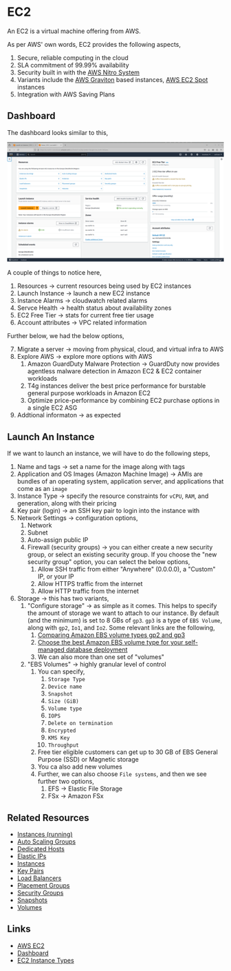 # EC2

An EC2 is a virtual machine offering from AWS.

As per AWS' own words, EC2 provides the following aspects,

1. Secure, reliable computing in the cloud
2. SLA commitment of 99.99% availability
3. Security built in with the [AWS Nitro System](https://aws.amazon.com/ec2/nitro/)
4. Variants include the [AWS Graviton](https://aws.amazon.com/pm/ec2-graviton/) based instances, [AWS EC2 Spot](https://aws.amazon.com/ec2/spot/) instances
5. Integration with AWS Saving Plans

## Dashboard

The dashboard looks similar to this,

![ec2-dashboard](image.png)

A couple of things to notice here,

1. Resources -> current resources being used by EC2 instances
2. Launch Instance -> launch a new EC2 instance
3. Instance Alarms -> cloudwatch related alarms
4. Servce Health -> health status about availability zones
5. EC2 Free Tier -> stats for current free tier usage
6. Account attributes -> VPC related information

Further below, we had the below options,

7. Migrate a server -> moving from physical, cloud, and virtual infra to AWS
8. Explore AWS -> explore more options with AWS
    1. Amazon GuardDuty Malware Protection -> GuardDuty now provides agentless malware detection in Amazon EC2 & EC2 container workloads
    2. T4g instances deliver the best price performance for burstable general purpose workloads in Amazon EC2
    3. Optimize price-performance by combining EC2 purchase options in a single EC2 ASG
9. Addtional informaton -> as expected

## Launch An Instance

If we want to launch an instance, we will have to do the following steps,

1. Name and tags -> set a name for the image along with tags
2. Application and OS Images (Amazon Machine Image) -> AMIs are bundles of an operating system, application server, and applications that come as an `image`
3. Instance Type -> specify the resource constraints for `vCPU`, `RAM`, and generation, along with their pricing
4. Key pair (login) -> an SSH key pair to login into the instance with
5. Network Settings -> configuration options,
    1. Network
    2. Subnet
    3. Auto-assign public IP
    4. Firewall (security groups) -> you can either create a new security group, or select an existing security group. If you choose the "new security group" option, you can select the below options,
        1. Allow SSH traffic from either "Anywhere" (0.0.0.0), a "Custom" IP, or your IP
        2. Allow HTTPS traffic from the internet
        3. Allow HTTP traffic from the internet
6. Storage -> this has two variants,
    1. "Configure storage" -> as simple as it comes. This helps to specify the amount of storage we want to attach to our instance. By default (and the minimum) is set to 8 GBs of `gp3`. `gp3` is a type of `EBS Volume`, along with `gp2`, `Io1`, and `Io2`. Some relevant links are the following,
        1. [Comparing Amazon EBS volume types gp2 and gp3](https://docs.aws.amazon.com/emr/latest/ManagementGuide/emr-plan-storage-compare-volume-types.html)
        2. [Choose the best Amazon EBS volume type for your self-managed database deployment](https://aws.amazon.com/blogs/storage/how-to-choose-the-best-amazon-ebs-volume-type-for-your-self-managed-database-deployment/)
        3. We can also more than one set of "volumes"
    2. "EBS Volumes" -> highly granular level of control
        1. You can specify,
            1. `Storage Type`
            2. `Device name`
            3. `Snapshot`
            4. `Size (GiB)`
            5. `Volume type`
            6. `IOPS`
            7. `Delete on termination`
            8. `Encrypted`
            9. `KMS Key`
            10. `Throughput`
        2. Free tier eligible customers can get up to 30 GB of EBS General Purpose (SSD) or Magnetic storage
        3. You ca also add new volumes
        4. Further, we can also choose `File systems`, and then we see further two options,
            1. EFS -> Elastic File Storage
            2. FSx -> Amazon FSx

## Related Resources

- [Instances (running)](https://eu-north-1.console.aws.amazon.com/ec2/home?c=ec2&p=pm&z=1&region=eu-north-1#Instances:instanceState=running)
- [Auto Scaling Groups](https://eu-north-1.console.aws.amazon.com/ec2/home?c=ec2&p=pm&z=1&region=eu-north-1#AutoScalingGroups:)
- [Dedicated Hosts](https://eu-north-1.console.aws.amazon.com/ec2/home?c=ec2&p=pm&z=1&region=eu-north-1#Hosts:)
- [Elastic IPs](https://eu-north-1.console.aws.amazon.com/ec2/home?c=ec2&p=pm&z=1&region=eu-north-1#Addresses:)
- [Instances](https://eu-north-1.console.aws.amazon.com/ec2/home?c=ec2&p=pm&z=1&region=eu-north-1#Instances:)
- [Key Pairs](https://eu-north-1.console.aws.amazon.com/ec2/home?c=ec2&p=pm&z=1&region=eu-north-1#KeyPairs:)
- [Load Balancers](https://eu-north-1.console.aws.amazon.com/ec2/home?c=ec2&p=pm&z=1&region=eu-north-1#LoadBalancers:)
- [Placement Groups](https://eu-north-1.console.aws.amazon.com/ec2/home?c=ec2&p=pm&z=1&region=eu-north-1#PlacementGroups:)
- [Security Groups](https://eu-north-1.console.aws.amazon.com/ec2/home?c=ec2&p=pm&z=1&region=eu-north-1#SecurityGroups:)
- [Snapshots](https://eu-north-1.console.aws.amazon.com/ec2/home?c=ec2&p=pm&z=1&region=eu-north-1#Snapshots:)
- [Volumes](https://eu-north-1.console.aws.amazon.com/ec2/home?c=ec2&p=pm&z=1&region=eu-north-1#Volumes:)

## Links

- [AWS EC2](https://aws.amazon.com/pm/ec2/)
- [Dashboard](https://eu-north-1.console.aws.amazon.com/ec2/home)
- [EC2 Instance Types](https://docs.aws.amazon.com/AWSEC2/latest/UserGuide/instance-types.html)
